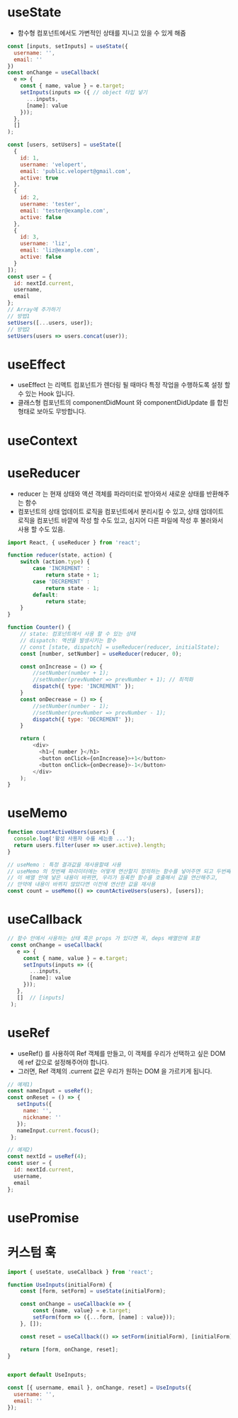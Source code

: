 # useState
- 함수형 컴포넌트에서도 가변적인 상태를 지니고 있을 수 있게 해줌
 
```js
const [inputs, setInputs] = useState({
  username: '',
  email: ''
})
const onChange = useCallback(
  e => {
    const { name, value } = e.target;
    setInputs(inputs => ({ // object 타입 넣기
      ...inputs,
      [name]: value
    }));
  },
  []
);

const [users, setUsers] = useState([
  {
    id: 1,
    username: 'velopert',
    email: 'public.velopert@gmail.com',
    active: true
  },
  {
    id: 2,
    username: 'tester',
    email: 'tester@example.com',
    active: false
  },
  {
    id: 3,
    username: 'liz',
    email: 'liz@example.com',
    active: false
  }
]);
const user = {
  id: nextId.current,
  username,
  email
};
// Array에 추가하기
// 방법1
setUsers([...users, user]);
// 방법2
setUsers(users => users.concat(user));

```

# useEffect
- useEffect 는 리액트 컴포넌트가 렌더링 될 때마다 특정 작업을 수행하도록 설정 할 수 있는 Hook 입니다. 
- 클래스형 컴포넌트의 componentDidMount 와 componentDidUpdate 를 합친 형태로 보아도 무방합니다.

# useContext



# useReducer
- reducer 는 현재 상태와 액션 객체를 파라미터로 받아와서 새로운 상태를 반환해주는 함수
- 컴포넌트의 상태 업데이트 로직을 컴포넌트에서 분리시킬 수 있고, 상태 업데이트 로직을 컴포넌트 바깥에 작성 할 수도 있고, 심지어 다른 파일에 작성 후 불러와서 사용 할 수도 있음.
```js
import React, { useReducer } from 'react';

function reducer(state, action) {
    switch (action.type) {
        case 'INCREMENT' :
            return state + 1;
        case 'DECREMENT' : 
            return state - 1;
        default:
            return state;
    }
}

function Counter() {
    // state: 컴포넌트에서 사용 할 수 있는 상태
    // dispatch: 액션을 발생시키는 함수
    // const [state, dispatch] = useReducer(reducer, initialState);
    const [number, setNumber] = useReducer(reducer, 0);

    const onIncrease = () => {
        //setNumber(number + 1);
        //setNumber(prevNumber => prevNumber + 1); // 최적화
        dispatch({ type: 'INCREMENT' });
    }
    const onDecrease = () => {
        //setNumber(number - 1);
        //setNumber(prevNumber => prevNumber - 1);
        dispatch({ type: 'DECREMENT' });
    }

    return (
        <div>
          <h1>{ number }</h1>
          <button onClick={onIncrease}>+1</button>
          <button onClick={onDecrease}>-1</button>
        </div>
    );
}
```

# useMemo
```js
function countActiveUsers(users) {
  console.log('활성 사용자 수를 세는중 ...');
  return users.filter(user => user.active).length;
}

// useMemo : 특정 결과값을 재사용할때 사용
// useMemo 의 첫번째 파라미터에는 어떻게 연산할지 정의하는 함수를 넣어주면 되고 두번째 파라미터에는 deps 배열을 넣어주면 되는데, 
// 이 배열 안에 넣은 내용이 바뀌면, 우리가 등록한 함수를 호출해서 값을 연산해주고, 
// 만약에 내용이 바뀌지 않았다면 이전에 연산한 값을 재사용
const count = useMemo(() => countActiveUsers(users), [users]);
```

# useCallback
```js
// 함수 안에서 사용하는 상태 혹은 props 가 있다면 꼭, deps 배열안에 포함
 const onChange = useCallback(
   e => {
     const { name, value } = e.target;
     setInputs(inputs => ({
       ...inputs,
       [name]: value
     }));
   },
   []  // [inputs] 
 );
```


# useRef
- useRef() 를 사용하여 Ref 객체를 만들고, 이 객체를 우리가 선택하고 싶은 DOM 에 ref 값으로 설정해주어야 합니다.
- 그러면, Ref 객체의 .current 값은 우리가 원하는 DOM 을 가르키게 됩니다.
```js
// 예제1)
const nameInput = useRef();
const onReset = () => {
   setInputs({
     name: '',
     nickname: ''
   });
   nameInput.current.focus();
 };

// 예제2)
const nextId = useRef(4);
const user = {
  id: nextId.current,
  username,
  email
};
```

# usePromise


# 커스텀 훅
```js
import { useState, useCallback } from 'react';

function UseInputs(initialForm) {
    const [form, setForm] = useState(initialForm);

    const onChange = useCallback(e => {
        const {name, value} = e.target;
        setForm(form => ({...form, [name] : value}));
    }, []);

    const reset = useCallback(() => setForm(initialForm), [initialForm]);

    return [form, onChange, reset];
}


export default UseInputs;
```
```js
const [{ username, email }, onChange, reset] = UseInputs({
  username: '',
  email: ''
});
```
